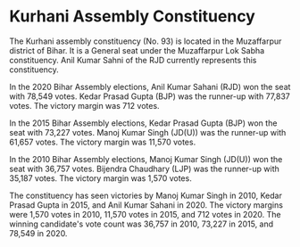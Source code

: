 # Kurhani Assembly Constituency

The Kurhani assembly constituency (No. 93) is located in the Muzaffarpur district of Bihar. It is a General seat under the Muzaffarpur Lok Sabha constituency. Anil Kumar Sahni of the RJD currently represents this constituency.

In the 2020 Bihar Assembly elections, Anil Kumar Sahani (RJD) won the seat with 78,549 votes. Kedar Prasad Gupta (BJP) was the runner-up with 77,837 votes. The victory margin was 712 votes.

In the 2015 Bihar Assembly elections, Kedar Prasad Gupta (BJP) won the seat with 73,227 votes. Manoj Kumar Singh (JD(U)) was the runner-up with 61,657 votes. The victory margin was 11,570 votes.

In the 2010 Bihar Assembly elections, Manoj Kumar Singh (JD(U)) won the seat with 36,757 votes. Bijendra Chaudhary (LJP) was the runner-up with 35,187 votes. The victory margin was 1,570 votes.

The constituency has seen victories by Manoj Kumar Singh in 2010, Kedar Prasad Gupta in 2015, and Anil Kumar Sahani in 2020. The victory margins were 1,570 votes in 2010, 11,570 votes in 2015, and 712 votes in 2020. The winning candidate's vote count was 36,757 in 2010, 73,227 in 2015, and 78,549 in 2020.
